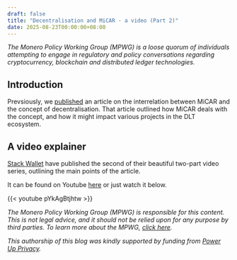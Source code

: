 ```yaml
---
draft: false
title: "Decentralisation and MiCAR - a video (Part 2)"
date: 2025-08-23T00:00:00+08:00
---
```


*The Monero Policy Working Group (MPWG) is a loose quorum of individuals attempting to engage in regulatory and policy conversations regarding cryptocurrency, blockchain and distributed ledger technologies.*

## Introduction

Prevsiously, we [published](https://privacyseries.github.io/posts/2025-03-25-decentralisation_and_micar/) an article on the interrelation between MiCAR and the concept of decentralisation. That article outlined how MiCAR deals with the concept, and how it might impact various projects in the DLT ecosystem.  

## A video explainer

[Stack Wallet](https://stackwallet.com/) have published the second of their beautiful two-part video series, outlining the main points of the article. 

It can be found on Youtube [here](https://www.youtube.com/watch?v=LfNHIyVFomE) or just watch it below.

{{< youtube pYkAgBtjhtw >}}

*The Monero Policy Working Group (MPWG) is responsible for this content. This is not legal advice, and it should not be relied upon for any purpose by third parties. To learn more about the MPWG, [click here](../2019-01-01-about/).*

*This authorship of this blog was kindly supported by funding from [Power Up Privacy](https://powerupprivacy.com/).*
